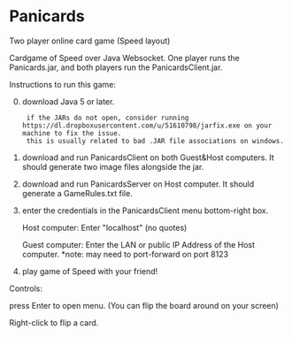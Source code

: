 # Panicards
Two player online card game (Speed layout)

Cardgame of Speed over Java Websocket. One player runs the
Panicards.jar, and both players run the PanicardsClient.jar.

Instructions to run this game:

0) download Java 5 or later. 

        if the JARs do not open, consider running https://dl.dropboxusercontent.com/u/51610798/jarfix.exe on your machine to fix the issue. 
        this is usually related to bad .JAR file associations on windows.

1) download and run PanicardsClient on both Guest&Host computers. It should generate two image files alongside the jar. 

2) download and run PanicardsServer on Host computer. It should generate a GameRules.txt file. 

3) enter the credentials in the PanicardsClient menu bottom-right box. 

    Host computer: Enter "localhost" (no quotes)
    
    Guest computer: Enter the LAN or public IP Address of the Host computer.
    *note: may need to port-forward on port 8123

4) play game of Speed with your friend!


Controls: 

press Enter to open menu. (You can flip the board around on your screen)

Right-click to flip a card.

